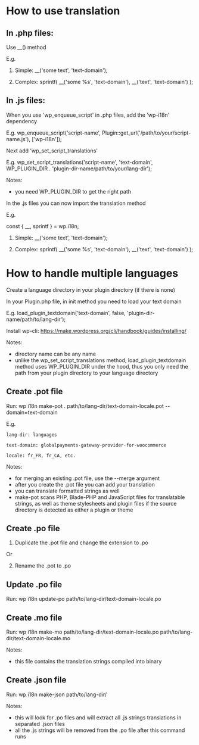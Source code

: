 # How to use translation

## In .php files:
Use __() method

E.g.

1. Simple: __('some text', 'text-domain');

2. Complex: sprintf(
   __('some %s', 'text-domain'),
   __('text', 'text-domain')
);

## In .js files:

When you use 'wp_enqueue_script' in .php files, add the 'wp-i18n' dependency

E.g. wp_enqueue_script('script-name', Plugin::get_url('/path/to/your/script-name.js'), ['wp-i18n']);

Next add 'wp_set_script_translations'

E.g. wp_set_script_translations('script-name', 'text-domain', WP_PLUGIN_DIR . 'plugin-dir-name/path/to/your/lang-dir');

Notes:
- you need WP_PLUGIN_DIR to get the right path

In the .js files you can now import the translation method

E.g.

const { __, sprintf } = wp.i18n;

1. Simple: __('some text', 'text-domain');

2. Complex: sprintf(
    __('some %s', 'text-domain'),
    __('text', 'text-domain')
);

# How to handle multiple languages

Create a language directory in your plugin directory (if there is none)

In your Plugin.php file, in init method you need to load your text domain

E.g. load_plugin_textdomain('text-domain', false, 'plugin-dir-name/path/to/lang-dir');

Install wp-cli: https://make.wordpress.org/cli/handbook/guides/installing/

Notes:
- directory name can be any name
- unlike the wp_set_script_translations method, load_plugin_textdomain method uses WP_PLUGIN_DIR under the hood,
thus you only need the path from your plugin directory to your language directory

## Create .pot file

Run: wp i18n make-pot . path/to/lang-dir/text-domain-locale.pot --domain=text-domain

E.g.

    lang-dir: languages
    
    text-domain: globalpayments-gateway-provider-for-woocommerce
    
    locale: fr_FR, fr_CA, etc.

Notes:
- for merging an existing .pot file, use the --merge argument
- after you create the .pot file you can add your translation
- you can translate formatted strings as well
- make-pot scans PHP, Blade-PHP and JavaScript files for translatable strings, as well as theme stylesheets and plugin files if the source directory is detected as either a plugin or theme

## Create .po file

1. Duplicate the .pot file and change the extension to .po

Or

2. Rename the .pot to .po

## Update .po file

Run: wp i18n update-po path/to/lang-dir/text-domain-locale.po

## Create .mo file

Run: wp i18n make-mo path/to/lang-dir/text-domain-locale.po path/to/lang-dir/text-domain-locale.mo

Notes:
- this file contains the translation strings compiled into binary

## Create .json file

Run: wp i18n make-json path/to/lang-dir/

Notes:
- this will look for .po files and will extract all .js strings translations in separated .json files
- all the .js strings will be removed from the .po file after this command runs
